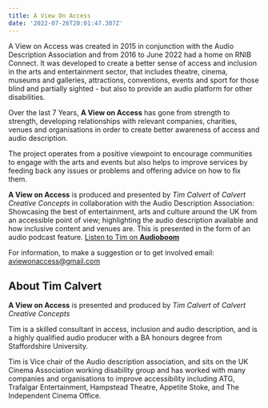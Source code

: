 ```yaml
---
title: A View On Access
date: '2022-07-26T20:01:47.307Z'
---
```


A View on Access was created in 2015 in conjunction with the Audio Description Association and from 2016 to June 2022 had a home on RNIB Connect. It was developed to create a better sense of access and inclusion in the arts and entertainment sector, that includes theatre, cinema, museums and galleries, attractions, conventions, events and sport for those blind and partially sighted - but also to provide an audio platform for other disabilities.

Over the last 7 Years, **A View on Access** has gone from strength to strength, developing relationships with relevant companies, charities, venues and organisations in order to create better awareness of access and audio description.

The project operates from a positive viewpoint to encourage communities to engage with the arts and events but also helps to improve services by feeding back any issues or problems and offering advice on how to fix them.

**A View on Access** is produced and presented by _Tim Calvert_ of _Calvert Creative Concepts_ in collaboration with the Audio Description Association: Showcasing the best of entertainment, arts and culture around the UK from an accessible point of view; highlighting the audio description available and how inclusive content and venues are. This is presented in the form of an audio podcast feature. [Listen to Tim on **Audioboom**](https://audioboom.com/channels/5082711)

For information, to make a suggestion or to get involved email: [aviewonaccess@gmail.com](mailto:aviewonaccess@gmail.com)

## About Tim Calvert

**A View on Access** is presented and produced by _Tim Calvert_ of _Calvert Creative Concepts_

Tim is a skilled consultant in access, inclusion and audio description, and is a highly qualified audio producer with a BA honours degree from Staffordshire University.

Tim is Vice chair of the Audio description association, and sits on the UK Cinema Association working disability group and has worked with many companies and organisations to improve accessibility including ATG, Trafalgar Entertainment, Hampstead Theatre, Appetite Stoke, and The Independent Cinema Office.
